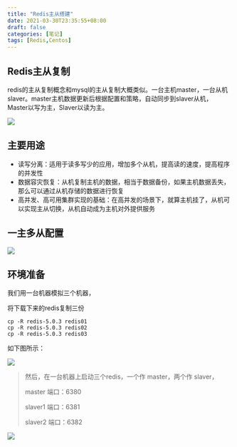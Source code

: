 ```yaml
---
title: "Redis主从搭建"
date: 2021-03-30T23:35:55+08:00
draft: false
categories: [笔记]
tags: [Redis,Centos]
---
```


## Redis主从复制

redis的主从复制概念和mysql的主从复制大概类似。一台主机master，一台从机slaver。master主机数据更新后根据配置和策略，自动同步到slaver从机，Master以写为主，Slaver以读为主。

![](https://img.imgdb.cn/item/60601b8a8322e6675cccfc55.jpg)

## 主要用途

* 读写分离：适用于读多写少的应用，增加多个从机，提高读的速度，提高程序的并发性
* 数据容灾恢复：从机复制主机的数据，相当于数据备份，如果主机数据丢失，那么可以通过从机存储的数据进行恢复
* 高并发、高可用集群实现的基础：在高并发的场景下，就算主机挂了，从机可以实现主从切换，从机自动成为主机对外提供服务

## 一主多从配置

![](https://img.imgdb.cn/item/60601c408322e6675ccd5f78.jpg)

## 环境准备

我们用一台机器模拟三个机器，

将下载下来的redis复制三份

```shell
cp -R redis-5.0.3 redis01
cp -R redis-5.0.3 redis02
cp -R redis-5.0.3 redis03
```

如下图所示：

![](https://img.imgdb.cn/item/60602b838322e6675cd5fd98.jpg)

> 然后，在一台机器上启动三个redis，一个作 master，两个作 slaver，
>
> master 端口：6380
>
> slaver1 端口：6381
>
> slaver2 端口：6382

![](https://img.imgdb.cn/item/6060353f8322e6675cdb36e2.jpg)

